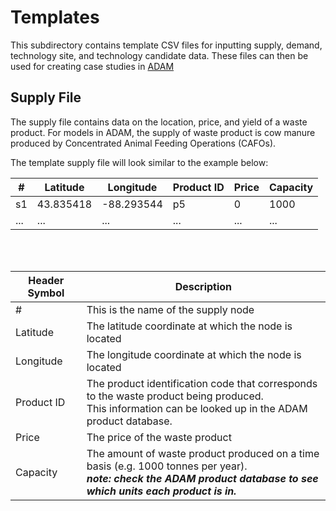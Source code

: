# Templates 

This subdirectory contains template CSV files for inputting supply, demand, technology site, and technology candidate data. These files can then be used for creating case studies in [ADAM](http://54.208.179.171:8000/)

## Supply File 

The supply file contains data on the location, price, and yield of a waste product. 
For models in ADAM, the supply of waste product is cow manure produced by Concentrated Animal Feeding Operations (CAFOs). <br>

The template supply file will look similar to the example below: 

| # | Latitude | Longitude | Product ID | Price | Capacity |
| ------------- | ------------- | ------------- | ------------- | ------------- | ------------- |
| s1 | 43.835418 | -88.293544 | p5 | 0 | 1000 |
| ...  | ... | ...  | ... | ...  | ... |

<br>
<br>

| Header Symbol | Description |
| ------------- | ------------- | 
| # | This is the name of the supply node |
| Latitude | The latitude coordinate at which the node is located |
| Longitude | The longitude coordinate at which the node is located |
| Product ID | The product identification code that corresponds to the waste product being produced. <br>This information can be looked up in the ADAM product database. |
| Price | The price of the waste product |
| Capacity | The amount of waste product produced on a time basis (e.g. 1000 tonnes per year). <br> *__note: check the ADAM product database to see which units each product is in.__* |



